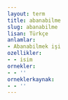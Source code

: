 ```yaml
---
layout: term
title: abanabilme
slug: abanabilme
lisan: Türkçe
anlamlar:
- Abanabilmek işi
ozellikler:
- - isim
ornekler:
- - ''
orneklerkaynak:
- - ''
---
```

